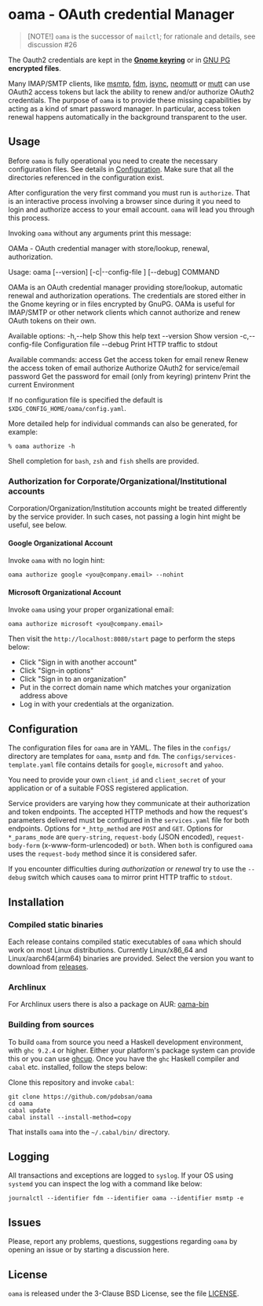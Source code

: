 # **oama** - OAuth credential Manager

> [NOTE!]
> `oama` is the successor of `mailctl`; for rationale and details, see
> discussion #26

The Oauth2 credentials are kept in the
[**Gnome keyring**](https://wiki.gnome.org/Projects/GnomeKeyring/) or
in [GNU PG](https://www.gnupg.org/) **encrypted files**.

Many IMAP/SMTP clients, like [msmtp](https://marlam.de/msmtp/),
[fdm](https://github.com/nicm/fdm),
[isync](http://isync.sourceforge.net/),
[neomutt](https://github.com/neomutt/neomutt) or
[mutt](http://www.mutt.org/) can use OAuth2 access tokens but lack the
ability to renew and/or authorize OAuth2 credentials. The purpose of
`oama` is to provide these missing capabilities by acting as a kind of
smart password manager. In particular, access token renewal happens
automatically in the background transparent to the user.

## Usage

Before `oama` is fully operational you need to create the necessary
configuration files. See details in [Configuration](#configuration). Make
sure that all the directories referenced in the configuration exist.

After configuration the very first command you must run is `authorize`. That
is an interactive process involving a browser since during it you need to
login and authorize access to your email account. `oama` will lead you
through this process.

Invoking `oama` without any arguments print this message:

OAMa - OAuth credential manager with store/lookup, renewal, authorization.

Usage: oama [--version] [-c|--config-file <config>] [--debug] COMMAND

  OAMa is an OAuth credential manager providing store/lookup, automatic renewal
  and authorization operations. The credentials are stored either in the Gnome
  keyring or in files encrypted by GnuPG. OAMa is useful for IMAP/SMTP or other
  network clients which cannot authorize and renew OAuth tokens on their own.

Available options:
  -h,--help                Show this help text
  --version                Show version
  -c,--config-file <config>
                           Configuration file
  --debug                  Print HTTP traffic to stdout

Available commands:
  access                   Get the access token for email
  renew                    Renew the access token of email
  authorize                Authorize OAuth2 for service/email
  password                 Get the password for email (only from keyring)
  printenv                 Print the current Environment

If no configuration file is specified the default is
`$XDG_CONFIG_HOME/oama/config.yaml`.

More detailed help for individual commands can also be generated, for
example:

    % oama authorize -h

Shell completion for `bash`, `zsh` and `fish` shells are provided.

### Authorization for Corporate/Organizational/Institutional accounts

Corporation/Organization/Institution accounts might be treated differently
by the service provider. In such cases, not passing a login hint might be
useful, see below.

#### Google Organizational Account

Invoke `oama` with no login hint:

    oama authorize google <you@company.email> --nohint

#### Microsoft Organizational Account

Invoke `oama` using your proper organizational email:

    oama authorize microsoft <you@company.email>

Then visit the `http://localhost:8080/start` page to perform the steps
below:

 - Click "Sign in with another account"
 - Click "Sign-in options"
 - Click "Sign in to an organization"
 - Put in the correct domain name which matches your organization address above
 - Log in with your credentials at the organization.

## Configuration

The configuration files for `oama` are in YAML. The files in the `configs/`
directory are templates for `oama`, `msmtp` and `fdm`. The
`configs/services-template.yaml` file contains details for `google`,
`microsoft` and `yahoo`.

You need to provide your own `client_id` and `client_secret` of your
application or of a suitable FOSS registered application.

Service providers are varying how they communicate at their authorization and
token endpoints. The accepted HTTP methods and how the request's parameters
delivered must be configured in the `services.yaml` file for both endpoints.
Options for `*_http_method` are `POST` and `GET`. Options for `*_params_mode`
are `query-string`, `request-body` (JSON encoded), `request-body-form`
(x-www-form-urlencoded) or `both`. When `both` is configured `oama` uses the
`request-body` method since it is considered safer.

If you encounter difficulties during *authorization* or *renewal* try to use
the `--debug` switch which causes `oama` to mirror print HTTP traffic to
`stdout`.

## Installation

### Compiled static binaries

Each release contains compiled static executables of `oama` which should
work on most Linux distributions.
Currently Linux/x86_64 and Linux/aarch64(arm64) binaries are provided.
Select the version you want to download from
[releases](https://github.com/pdobsan/oama/releases).

### Archlinux

For Archlinux users there is also a package on AUR:
[oama-bin](https://aur.archlinux.org/packages/oama-bin)

### Building from sources

To build `oama` from source you need a Haskell development environment,
with `ghc 9.2.4` or higher. Either your platform's package system can provide
this or you can use [ghcup](https://www.haskell.org/ghcup/). Once you have
the `ghc` Haskell compiler and `cabal` etc. installed, follow the steps
below:

Clone this repository and invoke `cabal`:

    git clone https://github.com/pdobsan/oama
    cd oama
    cabal update
    cabal install --install-method=copy

That installs `oama` into the `~/.cabal/bin/` directory.


## Logging

All transactions and exceptions are logged to `syslog`. If your OS using
`systemd` you can inspect the log with a command like below:

    journalctl --identifier fdm --identifier oama --identifier msmtp -e

## Issues

Please, report any problems, questions, suggestions regarding `oama` by
opening an issue or by starting a discussion here.


## License

`oama` is released under the 3-Clause BSD License, see the file
[LICENSE](LICENSE).

